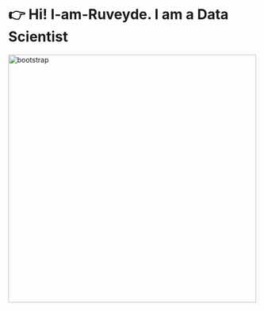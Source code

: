 # :point_right: Hi! I-am-Ruveyde. I am a Data Scientist

<img src="" alt="bootstrap" width="500" height="500"/> 

